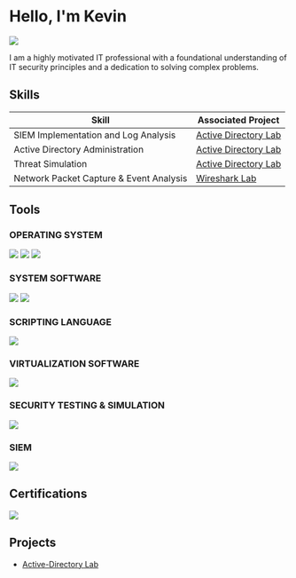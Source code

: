 # Hello, I'm Kevin
<a href="https://www.linkedin.com/in/kevin-forrester-564a001a5/"><img src="https://img.shields.io/badge/-LinkedIn-0072b1?&style=for-the-badge&logo=linkedin&logoColor=white" /></a>

I am a highly motivated IT professional with a foundational understanding of IT security principles and a dedication to solving complex problems.

## Skills

| Skill                                         | Associated Project         |
|-----------------------------------------------|----------------------------|
| SIEM Implementation and Log Analysis          | <a href="https://github.com/kforre16/Active-Directory-Lab/tree/main">Active Directory Lab</a>|
| Active Directory Administration | <a href="https://github.com/kforre16/Active-Directory-Lab/tree/main">Active Directory Lab</a>|
| Threat Simulation         | <a href="https://github.com/kforre16/Active-Directory-Lab/tree/main">Active Directory Lab</a>|
| Network Packet Capture & Event Analysis         | <a href="https://github.com/kforre16/Wireshark-Lab">Wireshark Lab</a>|

## Tools

### OPERATING SYSTEM
<div>
    <img src="https://img.shields.io/badge/-Windows%20Server%202022-0078D6?style=for-the-badge&logo=windows&logoColor=white" />
    <img src="https://img.shields.io/badge/-Ubuntu%20Server-E95420?style=for-the-badge&logo=ubuntu&logoColor=white" />
    <img src="https://img.shields.io/badge/-Kali%20Linux-557C94?style=for-the-badge&logo=kalilinux&logoColor=white" />
</div>

### SYSTEM SOFTWARE
<div>
    <img src="https://img.shields.io/badge/-Active%20Directory-003366?style=for-the-badge&logo=microsoft&logoColor=white" />
    <img src="https://img.shields.io/badge/-Sysmon-000000?style=for-the-badge&logo=microsoft&logoColor=white" />
</div>

### SCRIPTING LANGUAGE
<div>
    <img src="https://img.shields.io/badge/-PowerShell-5391FE?style=for-the-badge&logo=powershell&logoColor=white" />
</div>

### VIRTUALIZATION SOFTWARE
<div>
    <img src="https://img.shields.io/badge/-VirtualBox-183A61?style=for-the-badge&logo=virtualbox&logoColor=white" />
</div>

### SECURITY TESTING & SIMULATION
<div>
    <img src="https://img.shields.io/badge/-Atomic%20Red%20Team-CC0000?style=for-the-badge&logo=github&logoColor=white" />
</div>

### SIEM
<div>
    <img src="https://img.shields.io/badge/-Splunk-000000?&style=for-the-badge&logo=Splunk&logoColor=white" />
</div>

## Certifications
<div>
<img src="https://img.shields.io/badge/-Security%2B-FF0000?&style=for-the-badge&logo=CompTIA&logoColor=white" />
</div>

## Projects
- <a href="https://github.com/kforre16/Active-Directory-Lab/tree/main">Active-Directory Lab</a>
<!--
**kforre16/kforre16** is a ✨ _special_ ✨ repository because its `README.md` (this file) appears on your GitHub profile.

Here are some ideas to get you started:

- 🔭 I’m currently working on ...
- 🌱 I’m currently learning ...
- 👯 I’m looking to collaborate on ...
- 🤔 I’m looking for help with ...
- 💬 Ask me about ...
- 📫 How to reach me: ...
- 😄 Pronouns: ...
- ⚡ Fun fact: ...
-->
